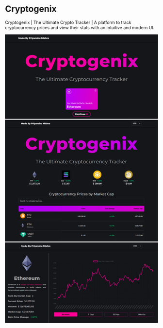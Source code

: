 # Cryptogenix
Cryptogenix | The Ultimate Crypto Tracker | A platform to track cryptocurrency prices and view their stats with an intuitive and modern UI.

![Login](login.png?raw=true "Login Page")
![Home](home.png?raw=true "Home Page")
![Coin](coinpage.png?raw=true "Coin Page")
